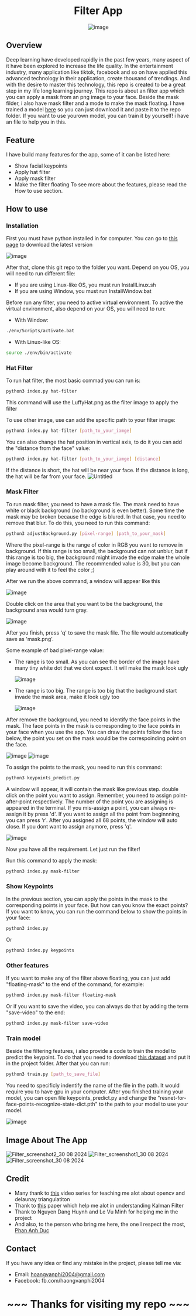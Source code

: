 <div align="center">

  # Filter App
  ![image](https://github.com/user-attachments/assets/0cdc3ccf-2bc6-47c4-90a7-f5cabf339642)

</div>

## Overview
Deep learning have developed rapidly in the past few years, many aspect of it have been explored to increase the life quality. In the entertainment industry, many application like tiktok, facebook and so on have applied this advanced technology in their application, create thousand of trendings. And with the desire to master this technology, this repo is created to be a great step in my life long learning journey. This repo is about an filter app which you can apply a mask from an png image to your face. Beside the mask filder, i also have mask filter and a mode to make the mask floating. I have trained a model <a href="https://drive.google.com/file/d/1Cu9A3EWkNJ34Zbr6U0hkQUgG4qzMaE5P/view?usp=drive_link">here</a> so you can just download it and paste it to the repo folder. If you want to use yourown model, you can train it by yourself! i have an file to help you in this.

## Feature
I have build many features for the app, some of it can be listed here:
- Show facial keypoints
- Apply hat filter
- Apply mask filter
- Make the filter floating
To see more about the features, please read the How to use section.
## How to use
### Installation
First you must have python installed in for computer. You can go to [this page](https://www.python.org/downloads/) to download the latest version 

![image](https://github.com/user-attachments/assets/cdd7de4c-d0ca-4d91-ba0c-d40d867251f8)

After that, clone this git repo to the folder you want. Depend on you OS, you will need to run different file:
- If you are using Linux-like OS, you must run InstallLinux.sh
- If you are using Window, you must run InstallWindow.bat

Before run any filter, you need to active virtual environment. To active the virtual environment, also depend on your OS, you will need to run:
- With Window:

```bash
./env/Scripts/activate.bat
```

- With Linux-like OS:

```bash
source ./env/bin/activate
```

### Hat Filter
To run hat filter, the most basic commad you can run is:

```bash
python3 index.py hat-filter
```

This command will use the LuffyHat.png as the filter image to apply the filter

To use other image, use can add the specific path to your filter image:

```bash
python3 index.py hat-filter [path_to_your_iamge]
```

You can also change the hat position in vertical axis, to do it you can add the "distance from the face" value:

```bash
python3 index.py hat-filter [path_to_your_iamge] [distance]
```

If the distance is short, the hat will be near your face. If the distance is long, the hat will be far from your face.
![Untitled](https://github.com/user-attachments/assets/f6ec7ade-e8e6-4469-bbd5-c29ba5f7a49e)

### Mask Filter
To run mask filter, you need to have a mask file. The mask need to have white or black background (no background is even better). Some time the mask may be broken because the edge is blured. In that case, you need to remove that blur. To do this, you need to run this command:

```bash
python3 adjustBackground.py [pixel-range] [path_to_your_mask]
```

Where the pixel-range is the range of color in RGB you want to remove in background. If this range is too small, the background can not unblur, but if this range is too big, the background might invade the edge make the whole image become background. The recommended value is 30, but you can play around with it to feel the color ;)

After we run the above command, a window will appear like this

![image](https://github.com/user-attachments/assets/830b0e85-890f-4895-b965-f9eae68a6d75)

Double click on the area that you want to be the background, the background area would turn gray.

![image](https://github.com/user-attachments/assets/d53dc0b3-d317-4ec9-ae6e-514cf53eff8d)


After you finish, press 'q' to save the mask file. The file would automatically save as 'mask.png'.

Some example of bad pixel-range value:
- The range is too small. As you can see the border of the image have many tiny white dot that we dont expect. It will make the mask look ugly
  
  ![image](https://github.com/user-attachments/assets/65eb620a-d22d-4b26-abf1-74725ac4c2bc)
  
- The range is too big. The range is too big that the background start invade the mask area, make it look ugly too

  ![image](https://github.com/user-attachments/assets/df88d0f1-cb64-43b9-99a7-0d623ddbed23)
 
After remove the background, you need to identify the face points in the mask. The face points in the mask is corresponding to the face points in your face when you use the app. You can draw the points follow the face below, the point you set on the mask would be the correspoinding point on the face.   

![image](https://github.com/user-attachments/assets/04bba697-70ca-4b35-9b25-271f8489688d)   ![image](https://github.com/user-attachments/assets/db03c009-02f6-4e31-ab62-2a7fe9c644ea)

To assign the points to the mask, you need to run this command:

```bash
python3 keypoints_predict.py
```

A window will appear, it will contain the mask like previous step. double click on the point you want to assign. Remember, you need to assign point-after-point respectively. The number of the point  you are assigning is appeared in the terminal. If you mis-assign a point, you can always re-assign it by press 'd'. If you want to assign all the point from beginnning, you can press 'r'. After you assigned all 68 points, the window will auto close. If you dont want to assign anymore, press 'q'.

![image](https://github.com/user-attachments/assets/203e9894-cac9-4869-86f3-c04224f0e6c6)

Now you have all the requirement. Let just run the filter!

Run this command to apply the mask:

```bash
python3 index.py mask-filter
```

### Show Keypoints 
In the previous section, you can apply the points in the mask to the corresponding points in your face. But how can you know the exact points? If you want to know, you can run the command below to show the points in your face:

```bash
python3 index.py 
```

Or 

```bash
python3 index.py keypoints
```
### Other features
If you want to make any of the filter above floating, you can just add "floating-mask" to the end of the command, for example:

```bash
python3 index.py mask-filter floating-mask
```

Or if you want to save the video, you can always do that by adding the term "save-video" to the end:

```bash
python3 index.py mask-filter save-video
```

### Train model
Beside the filtering features, i also provide a code to train the model to predict the keypoint. To do that you need to download <a href="https://ibug.doc.ic.ac.uk/resources/facial-point-annotations/">this dataset</a> and put it in the project folder. After that you can run:

```bash
python3 train.py [path_to_save_file]
```
You need to specificly indentify the name of the file in the path. It would require you to have gpu in your computer. After you finished training your model, you can open file keypoints_predict.py and change the "resnet-for-face-points-recognize-state-dict.pth" to the path to your model to use your model.

![image](https://github.com/user-attachments/assets/aaec1f38-9107-462a-bf94-a996556948d0)

## Image About The App
![Filter_screenshot2_30 08 2024](https://github.com/user-attachments/assets/f3d54b72-e641-415b-8330-7ffb82abb465)
![Filter_screenshot1_30 08 2024](https://github.com/user-attachments/assets/afa2dac8-8f59-45ae-a9a5-13206ba4c0e1)
![Filter_screenshot_30 08 2024](https://github.com/user-attachments/assets/84b844f3-0667-4379-8593-39a3930d5d43)

## Credit
- Many thank to <a href="https://www.youtube.com/watch?v=dK-KxuPi768">this</a> video series for teaching me alot about opencv and delaunay triangulatiton 
- Thank to <a href="https://abel.math.harvard.edu/archive/116_fall_03/handouts/kalman.pdf">this</a> paper which help me alot in understanding Kalman Filter 
- Thank to Nguyen Dang Huynh and Le Vu Minh for helping me in the project
- And also, to the person who bring me here, the one I respect the most, <a href="https://github.com/PAD2003"> Phan Anh Duc </a>

## Contact
If you have any idea or find any mistake in the project, please tell me via:
- Email: hoangvanphi2004@gmail.com
- Facebook: fb.com/haongvanphi2004
<div align="center">

  # ~~~ Thanks for visiting my repo ~~~
  
</div>
